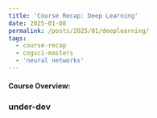 ```yaml
---
title: 'Course Recap: Deep Learning'
date: 2025-01-08
permalink: /posts/2025/01/deeplearning/
tags:
  - course-recap
  - cogsci-masters
  - 'neural networks'
---
```


#### **Course Overview:**

### under-dev